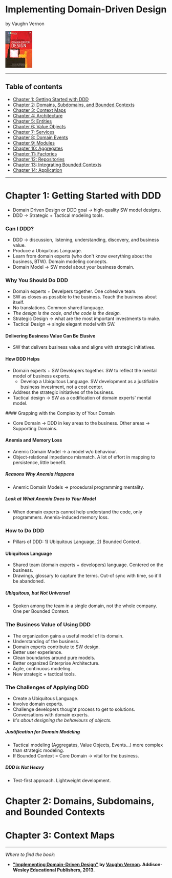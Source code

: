 # Implementing Domain-Driven Design

by Vaughn Vernon

![](./resources/implementing-domain-driven-design.jpg "Implementing Domain-Driven Design")

---

## Table of contents

- [Chapter 1: Getting Started with DDD](#chapter1)
- [Chapter 2: Domains, Subdomains, and Bounded Contexts](#chapter2)
- [Chapter 3: Context Maps](#chapter3)
- [Chapter 4: Architecture](#chapter4)
- [Chapter 5: Entities](#chapter5)
- [Chapter 6: Value Objects](#chapter6)
- [Chapter 7: Services](#chapter7)
- [Chapter 8: Domain Events](#chapter8)
- [Chapter 9: Modules](#chapter9)
- [Chapter 10: Aggregates](#chapter10)
- [Chapter 11: Factories](#chapter11)
- [Chapter 12: Repositories](#chapter12)
- [Chapter 13: Integrating Bounded Contexts](#chapter13)
- [Chapter 14: Application](#chapter14)

---

<a name="chapter1">
    <h1>Chapter 1: Getting Started with DDD</h1>
</a>

* Domain Driven Design or DDD goal &rarr; high-quality SW model designs.
* DDD &rarr; Strategic + Tactical modeling tools.

### Can I DDD?

* DDD &rarr; discussion, listening, understanding, discovery, and business value.
* Produce a Ubiquitous Language.
* Learn from domain experts (who don't know everything about the business, BTW). Domain modeling concepts.
* Domain Model &rarr; SW model about your business domain.

### Why You Should Do DDD

* Domain experts + Develpers together. One cohesive team.
* SW as closes as possible to the business. Teach the business about itself.
* No translations. Common shared language.
* _The design is the code, and the code is the design._
* Strategic Design &rarr; what are the most important investments to make.
* Tactical Design &rarr; single elegant model with SW.

#### Delivering Business Value Can Be Elusive

* SW that delivers business value and aligns with strategic initiatives.

#### How DDD Helps

* Domain experts + SW Developers together. SW to reflect the mental model of business experts.
  * Develop a Ubiquitous Language. SW development as a justifiable business investment, not a cost center.
* Address the strategic initiatives of the business.
* Tactical design &rarr; SW as a codification of domain experts' mental model.

#### Grapping with the Complexity of Your Domain

* Core Domain &rarr; DDD in key areas to the business. Other areas &rarr; Supporting Domains.

#### Anemia and Memory Loss

* Anemic Domain Model &rarr; a model w/o behaviour.
* Object-relational impedance mismatch. A lot of effort in mapping to persistence, little benefit.

##### _Reasons Why Anemia Happens_

* Anemic Domain Models &rarr; procedural programming mentality.

##### _Look at What Anemia Does to Your Model_

* When domain experts cannot help understand the code, only programmers. Anemia-induced memory loss.

### How to Do DDD

* Pillars of DDD: 1) Ubiquitous Language, 2) Bounded Context.

#### Ubiquitous Language

* Shared team (domain experts + developers) language. Centered on the business.
* Drawings, glossary to capture the terms. Out-of sync with time, so it'll be abandoned.

##### _Ubiquitous, but Not Universal_

* Spoken among the team in a single domain, not the whole company. One per Bounded Context.

### The Business Value of Using DDD

* The organization gains a useful model of its domain.
* Understanding of the business.
* Domain experts contribute to SW design.
* Better user experience.
* Clean boundaries around pure models.
* Better organized Enterprise Architecture.
* Agile, continuous modeling.
* New strategic + tactical tools.

### The Challenges of Applying DDD

* Create a Ubiquitous Language.
* Involve domain experts.
* Challenge developers thought process to get to solutions. Conversations with domain experts.
* _It's about designing the behaviours of objects._

##### _Justification for Domain Modeling_

* Tactical modeling (Aggregates, Value Objects, Events...) more complex than strategic modeling.
* If Bounded Context = Core Domain &rarr; vital for the business.

##### _DDD Is Not Heavy_

* Test-first approach. Lightweight development.

<a name="chapter2">
    <h1>Chapter 2: Domains, Subdomains, and Bounded Contexts</h1>
</a>


<a name="chapter3">
    <h1>Chapter 3: Context Maps</h1>
</a>


---

_Where to find the book:_
* **["Implementing Domain-Driven Design"](https://learning.oreilly.com/library/view/implementing-domain-driven-design/9780133039900/) by [Vaughn Vernon](https://vaughnvernon.com/). Addison-Wesley Educational Publishers, 2013.**